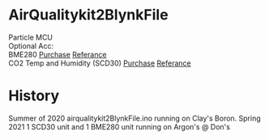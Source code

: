 # AirQualitykit2BlynkFile  
Particle MCU  
Optional Acc:  
BME280 [Purchase](https://www.seeedstudio.com/Grove-BME280-Environmental-Sensor-Temperature-Humidity-Barometer.html) [Referance](https://wiki.seeedstudio.com/Grove-Barometer_Sensor-BME280/)  
CO2 Temp and Humidity (SCD30) [Purchase](https://www.seeedstudio.com/Grove-CO2-Temperature-Humidity-Sensor-SCD30-p-2911.html) [Referance](https://wiki.seeedstudio.com/Grove-CO2_Temperature_Humidity_Sensor-SCD30/)
# History  
Summer of 2020 airqualitykit2BlynkFile.ino running on Clay's Boron.
Spring 2021 1 SCD30 unit and 1 BME280 unit running on Argon's @ Don's
